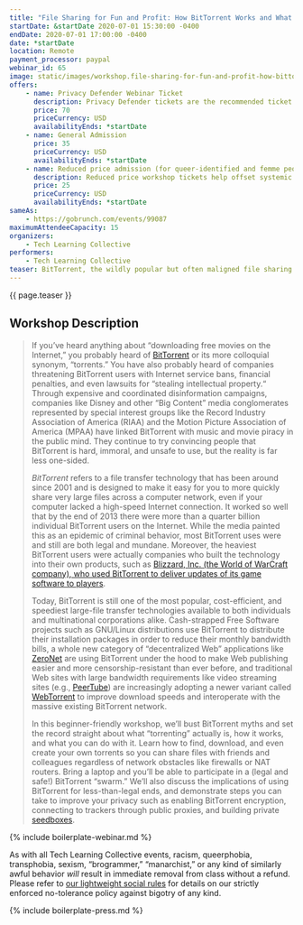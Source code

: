 ```yaml
---
title: "File Sharing for Fun and Profit: How BitTorrent Works and What You Can Do With It"
startDate: &startDate 2020-07-01 15:30:00 -0400
endDate: 2020-07-01 17:00:00 -0400
date: *startDate
location: Remote
payment_processor: paypal
webinar_id: 65
image: static/images/workshop.file-sharing-for-fun-and-profit-how-bittorrent-works-and-what-you-can-do-with-it.rectangle.jpg
offers:
    - name: Privacy Defender Webinar Ticket
      description: Privacy Defender tickets are the recommended ticket type for those who can afford to help fund the digital security and online privacy advocacy communities with their financial resources, are attending the workshop with the support of their employers or other backers, or have other resources available to them. Purchasing tickets at this level makes it possible for us to offer reduced price tickets to those in need.
      price: 70
      priceCurrency: USD
      availabilityEnds: *startDate
    - name: General Admission
      price: 35
      priceCurrency: USD
      availabilityEnds: *startDate
    - name: Reduced price admission (for queer-identified and femme people)
      description: Reduced price workshop tickets help offset systemic biases prevalent in society and in the technology sector especially.
      price: 25
      priceCurrency: USD
      availabilityEnds: *startDate
sameAs:
    - https://gobrunch.com/events/99087
maximumAttendeeCapacity: 15
organizers:
    - Tech Learning Collective
performers:
    - Tech Learning Collective
teaser: BitTorrent, the wildly popular but often maligned file sharing protocol, is now being used in everything from (legal!) video streaming sites to corporate software update servers, but you wouldn&rsquo;t know that if you only listened to Big Media groups like the RIAA. In this beginner-friendly workshop, we&rsquo;ll bust BitTorrent myths and set the record straight about what &ldquo;torrenting&rdquo; actually is, how it works, and what you can do with it. You&rsquo;ll see how next generation &ldquo;decentralized&rdquo; Web applications are making use of the technology, how companies like Facebook and Blizzard, Inc. use it every day, how to make your own &ldquo;torrents&rdquo; to share files of your own, and how and why some people take protective measures to torrent more privately.
---
```


{{ page.teaser }}

## Workshop Description

> If you&rsquo;ve heard anything about &ldquo;downloading free movies on the Internet,&rdquo; you probably heard of [BitTorrent](https://en.wikipedia.org/wiki/BitTorrent) or its more colloquial synonym, &ldquo;torrents.&rdquo; You have also probably heard of companies threatening BitTorrent users with Internet service bans, financial penalties, and even lawsuits for &ldquo;stealing intellectual property.&ldquo; Through expensive and coordinated disinformation campaigns, companies like Disney and other &ldquo;Big Content&rdquo; media conglomerates represented by special interest groups like the Record Industry Association of America (RIAA) and the Motion Picture Association of America (MPAA) have linked BitTorrent with music and movie piracy in the public mind. They continue to try convincing people that BitTorrent is hard, immoral, and unsafe to use, but the reality is far less one-sided.
>
> *BitTorrent* refers to a file transfer technology that has been around since 2001 and is designed to make it easy for you to more quickly share very large files across a computer network, even if your computer lacked a high-speed Internet connection. It worked so well that by the end of 2013 there were more than a quarter billion individual BitTorrent users on the Internet. While the media painted this as an epidemic of criminal behavior, most BitTorrent uses were and still are both legal and mundane. Moreover, the heaviest BitTorrent users were actually companies who built the technology into their own products, such as [Blizzard, Inc. (the World of WarCraft company), who used BitTorrent to deliver updates of its game software to players](https://www.howtogeek.com/141257/htg-explains-how-does-bittorrent-work/).
>
> Today, BitTorrent is still one of the most popular, cost-efficient, and speediest large-file transfer technologies available to both individuals and multinational corporations alike. Cash-strapped Free Software projects such as GNU/Linux distributions use BitTorrent to distribute their installation packages in order to reduce their monthly bandwidth bills, a whole new category of &ldquo;decentralized Web&rdquo; applications like [ZeroNet](https://zeronet.io/) are using BitTorrent under the hood to make Web publishing easier and more censorship-resistant than ever before, and traditional Web sites with large bandwidth requirements like video streaming sites (e.g., [PeerTube](https://joinpeertube.org/en/)) are increasingly adopting a newer variant called [WebTorrent](https://webtorrent.io/faq) to improve download speeds and interoperate with the massive existing BitTorrent network.
>
> In this beginner-friendly workshop, we&rsquo;ll bust BitTorrent myths and set the record straight about what &ldquo;torrenting&rdquo; actually is, how it works, and what you can do with it. Learn how to find, download, and even create your own torrents so you can share files with friends and colleagues regardless of network obstacles like firewalls or NAT routers. Bring a laptop and you&rsquo;ll be able to participate in a (legal and safe!) BitTorrent &ldquo;swarm.&rdquo; We&rsquo;ll also discuss the implications of using BitTorrent for less-than-legal ends, and demonstrate steps you can take to improve your privacy such as enabling BitTorrent encryption, connecting to trackers through public proxies, and building private [seedboxes](https://seedboxgui.de/).

{% include boilerplate-webinar.md %}

As with all Tech Learning Collective events, racism, queerphobia, transphobia, sexism, &ldquo;brogrammer,&rdquo; &ldquo;manarchist,&rdquo; or any kind of similarly awful behavior *will* result in immediate removal from class without a refund. Please refer to [our lightweight social rules](https://github.com/AnarchoTechNYC/meta/wiki/Social-rules) for details on our strictly enforced no-tolerance policy against bigotry of any kind.

{% include boilerplate-press.md %}

